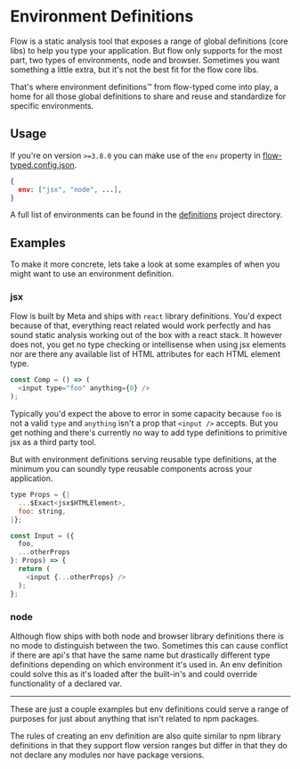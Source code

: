 # Environment Definitions

Flow is a static analysis tool that exposes a range of global definitions (core libs) to help you type your application. But flow only supports for the most part, two types of environments, node and browser. Sometimes you want something a little extra, but it's not the best fit for the flow core libs.

That's where environment definitions™ from flow-typed come into play, a home for all those global definitions to share and reuse and standardize for specific environments.

## Usage

If you're on version `>=3.8.0` you can make use of the `env` property in [flow-typed.config.json](flow-typed-config.md).

```json
{
  env: ["jsx", "node", ...],
}
```

A full list of environments can be found in the [definitions](https://github.com/flow-typed/flow-typed/tree/master/definitions/environments) project directory.

## Examples

To make it more concrete, lets take a look at some examples of when you might want to use an environment definition.

### jsx

Flow is built by Meta and ships with `react` library definitions. You'd expect because of that, everything react related would work perfectly and has sound static analysis working out of the box with a react stack. It however does not, you get no type checking or intellisense when using jsx elements nor are there any available list of HTML attributes for each HTML element type.

```js
const Comp = () => (
  <input type="foo" anything={0} />
);
```

Typically you'd expect the above to error in some capacity because `foo` is not a valid `type` and `anything` isn't a prop that `<input />` accepts. But you get nothing and there's currently no way to add type definitions to primitive jsx as a third party tool.

But with environment definitions serving reusable type definitions, at the minimum you can soundly type reusable components across your application.

```js
type Props = {|
  ...$Exact<jsx$HTMLElement>,
  foo: string,
|};

const Input = ({
  foo,
  ...otherProps
}: Props) => {
  return (
    <input {...otherProps} />
  );
};
```

### node

Although flow ships with both node and browser library definitions there is no mode to distinguish between the two. Sometimes this can cause conflict if there are api's that have the same name but drastically different type definitions depending on which environment it's used in. An env definition could solve this as it's loaded after the built-in's and could override functionality of a declared var.

---

These are just a couple examples but env definitions could serve a range of purposes for just about anything that isn't related to npm packages.

The rules of creating an env definition are also quite similar to npm library definitions in that they support flow version ranges but differ in that they do not declare any modules nor have package versions.
